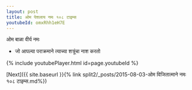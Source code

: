 ```yaml
---
layout: post
title: ओम पेशलाय नमः १०८ टाइम्स
youtubeId: omxRhh1eH7E
---
```

 
 
 ओम बाळा वीर्य नमः  
 
 -  जो आपल्या पराक्रमाने त्याच्या शत्रूंचा नाश करतो 
 
  
 
  
 
 
 
 
 
 


{% include youtubePlayer.html id=page.youtubeId %}
 
[Next]({{ site.baseurl }}{% link  split2/_posts/2015-08-03-ओम विजितात्माने नमः १०८ टाइम्स.md%})
 
